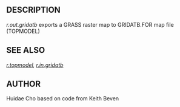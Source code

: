 
## DESCRIPTION

*r.out.gridatb* exports a GRASS raster map to GRIDATB.FOR map file
(TOPMODEL)

## SEE ALSO

*[r.topmodel](r.topmodel.html),
[r.in.gridatb](r.in.gridatb.html)*

## AUTHOR

Huidae Cho based on code from Keith Beven
